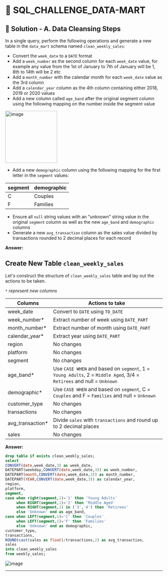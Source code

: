  # 🛒 SQL_CHALLENGE_DATA-MART

## 🧼 Solution - A. Data Cleansing Steps

In a single query, perform the following operations and generate a new table in the `data_mart` schema named `clean_weekly_sales`:
- Convert the `week_date` to a `DATE` format
- Add a `week_number` as the second column for each `week_date` value, for example any value from the 1st of January to 7th of January will be 1, 8th to 14th will be 2 etc
- Add a `month_number` with the calendar month for each `week_date` value as the 3rd column
- Add a `calendar_year` column as the 4th column containing either 2018, 2019 or 2020 values
- Add a new column called `age_band` after the original segment column using the following mapping on the number inside the segment value
  
<img width="166" alt="image" src="https://user-images.githubusercontent.com/81607668/131438667-3b7f3da5-cabc-436d-a352-2022841fc6a2.png">
  
- Add a new `demographic` column using the following mapping for the first letter in the `segment` values:  

| segment | demographic | 
| ------- | ----------- |
| C | Couples |
| F | Families |

- Ensure all `null` string values with an "unknown" string value in the original `segment` column as well as the new `age_band` and `demographic` columns
- Generate a new `avg_transaction` column as the sales value divided by transactions rounded to 2 decimal places for each record

**Answer:**

## Create New Table `clean_weekly_sales`

Let's construct the structure of `clean_weekly_sales` table and lay out the actions to be taken.

_`*` represent new columns_

| Columns | Actions to take |
| ------- | --------------- |
| week_date | Convert to `DATE` using `TO_DATE`
| week_number* | Extract number of week using `DATE_PART` 
| month_number* | Extract number of month using `DATE_PART` 
| calendar_year* | Extract year using `DATE_PART`
| region | No changes
| platform | No changes
| segment | No changes
| age_band* | Use `CASE WHEN` and based on `segment`, 1 = `Young Adults`, 2 = `Middle Aged`, 3/4 = `Retirees` and null = `Unknown`
| demographic* | Use `CASE WHEN` and based on `segment`, C = `Couples` and F = `Families` and null = `Unknown`
|customer_type| No changes
| transactions | No changes
| avg_transaction* | Divide `sales` with `transactions` and round up to 2 decimal places
| sales | No changes

**Answer:**

````sql
drop table if exists clean_weekly_sales;
select 
CONVERT(date,week_date,3) as week_date,
DATEPART(weekday,CONVERT(date,week_date,3)) as week_number,
DATEPART(month,CONVERT(date,week_date,3)) as month_number,
DATEPART(YEAR,CONVERT(date,week_date,3)) as calendar_year,
region,
platform,
segment,
case when right(segment,1)='1' then 'Young Adults'
	 when RIGHT(segment,1)='2' then 'Middle Aged'
	 when RIGHT(segment,1) in ('3','4') then 'Retirees'
	 else 'Unknown' end as age_band,
case when LEFT(segment,1)='C' then 'Couples'
	 when LEFT(segment,1)='F' then 'Families'
	 else 'Unknown' end as demographic,
customer_type,
transactions,
ROUND(cast(sales as float)/transactions,2) as avg_transaction,
sales
into clean_weekly_sales
from weekly_sales;
````

![image](https://user-images.githubusercontent.com/125182638/223919044-cc23a78b-59d3-46bb-bf53-e64f4619c04c.png)

***

